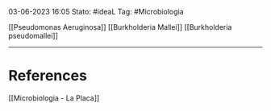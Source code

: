 03-06-2023 16:05
Stato: #ideaL
Tag: #Microbiologia 

[[Pseudomonas Aeruginosa]]
[[Burkholderia Mallei]]
[[Burkholderia pseudomallei]]

---
# References
[[Microbiologia - La Placa]]